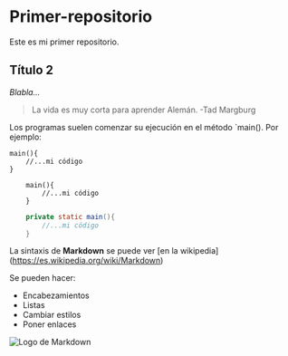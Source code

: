# Primer-repositorio

Este es mi primer repositorio.

## Título 2

*Blabla...*

> La vida es muy corta para aprender Alemán. -Tad Margburg

Los programas suelen comenzar su ejecución en el método `main(). Por ejemplo:
	
	main(){
		//...mi código
	}
	
```
	main(){
		//...mi código
	}
```
	
```java
	private static main(){
		//...mi código
	}
```
	
La sintaxis de **Markdown** se puede ver [en la wikipedia] (https://es.wikipedia.org/wiki/Markdown)

Se pueden hacer:
- Encabezamientos
- Listas
- Cambiar estilos
- Poner enlaces

![Logo de Markdown](https://upload.wikimedia.org/wikipedia/commons/4/48/Markdown-mark.svg)